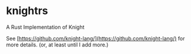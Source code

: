# knightrs
A Rust Implementation of Knight

See [https://github.com/knight-lang/](https://github.com/knight-lang/) for more details. (or, at least until I add more.)
